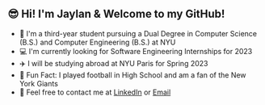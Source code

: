  ## :sunglasses: Hi! I'm Jaylan & Welcome to my GitHub!
 
 - :purple_heart: I'm a third-year student pursuing a Dual Degree in Computer Science (B.S.) and Computer Engineering (B.S.) at NYU
 - :computer: I'm currently looking for Software Engineering Internships for 2023
 - :airplane: I will be studying abroad at NYU Paris for Spring 2023
 - :football: Fun Fact: I played football in High School and am a fan of the New York Giants
 - :speech_balloon: Feel free to contact me at [LinkedIn](https://www.linkedin.com/in/jaylan-wu/) or [Email](jaylan.wu@nyu.edu)
